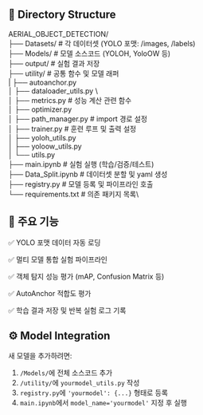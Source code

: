## 📁 Directory Structure

AERIAL_OBJECT_DETECTION/ \
├── Datasets/ # 각 데이터셋 (YOLO 포맷: /images, /labels) \
├── Models/ # 모델 소스코드 (YOLOH, YoloOW 등) \
├── output/ # 실험 결과 저장\
├── utility/ # 공통 함수 및 모델 래퍼\
| ├── autoanchor.py \
│ ├── dataloader_utils.py \    
│ ├── metrics.py # 성능 계산 관련 함수\
│ ├── optimizer.py \
│ ├── path_manager.py # import 경로 설정\
│ ├── trainer.py # 훈련 루프 및 출력 설정\
│ ├── yoloh_utils.py\
│ ├── yoloow_utils.py\
│ └── utils.py \
├── main.ipynb # 실험 실행 (학습/검증/테스트)\
├── Data_Split.ipynb # 데이터셋 분할 및 yaml 생성\
├── registry.py # 모델 등록 및 파이프라인 호출\
└── requirements.txt # 의존 패키지 목록\

## 🧪 주요 기능
✅ YOLO 포맷 데이터 자동 로딩

✅ 멀티 모델 통합 실험 파이프라인

✅ 객체 탐지 성능 평가 (mAP, Confusion Matrix 등)

✅ AutoAnchor 적합도 평가

✅ 학습 결과 저장 및 반복 실험 로그 기록




## ⚙️ Model Integration

새 모델을 추가하려면:

1. `/Models/`에 전체 소스코드 추가
2. `/utility/`에 `yourmodel_utils.py` 작성
3. `registry.py`에 `'yourmodel': {...}` 형태로 등록
4. `main.ipynb`에서 `model_name='yourmodel'` 지정 후 실행



